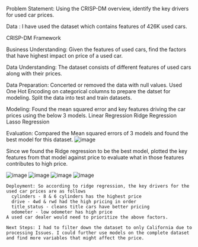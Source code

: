 Problem Statement: Using the CRISP-DM overview, identify the key drivers for used car prices.

Data : I have used the dataset which contains features of 426K used cars.

CRISP-DM Framework

  Business Understanding: Given the features of used cars, find the factors that have highest impact on price of a used car.
  
  Data Understanding: The dataset consists of different features of used cars along with their prices.
  
  Data Preparation: Concerted or removed the data with null values. Used One Hot Encoding on categorical columns to prepare the datset for modeling. Split the data into test and train datasets.
  
  Modeling: Found the mean squared error and key features driving the car prices using the below 3 models.
              Linear Regression
              Ridge Regression  
              Lasso Regression


  Evaluation: Compared the Mean squared errors of 3 models and found the best model for this dataset.
  ![image](https://github.com/user-attachments/assets/3a5f0be9-b48e-4c48-8890-87d435a66c71)

  Since we found the Ridge regression to be the best model, plotted the key features from that model against price to evaluate what in those features contributes to high price.
  
  ![image](https://github.com/user-attachments/assets/a65392cc-eb0e-413a-97cd-2f367c144317)
  ![image](https://github.com/user-attachments/assets/10ee04e0-d6b9-4a32-914d-01d13bed64c8)
  ![image](https://github.com/user-attachments/assets/2c95a3c5-8f1f-470e-8763-d594894da03e)
  ![image](https://github.com/user-attachments/assets/1e18f07b-b554-4f19-bb30-6f891433d263)

    Deployment: So according to ridge regression, the key drivers for the used car prices are as follows
      cylinders - 8 & 6 cylinders has the highest price
      drive - 4wd & rwd had the high pricing in order
      title_status - cleans title cars have better pricing
      odometer - low odometer has high price
    A used car dealer would need to prioritize the above factors.

    Next Steps: I had to filter down the dataset to only California due to processing Issues. I could further use models on the complete dataset and find more variables that might affect the price.
